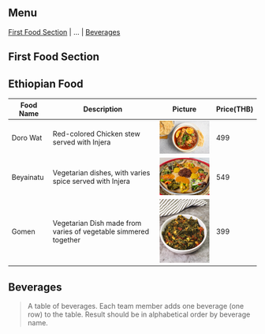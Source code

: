 ## Menu

[First Food Section](#first-food-section) | ... | [Beverages](#beverages)

## First Food Section
## Ethiopian Food
| Food Name | Description                                                                                       | Picture                                                                   | Price(THB) |
|-----------|---------------------------------------------------------------------------------------------------|---------------------------------------------------------------------------|------------|
| Doro Wat  | Red-colored Chicken stew served with Injera                                                       | <img src="/images/Ethiopian-Doro-Wat.png" alt="Doro Wat" width="200" />   | 499        |
| Beyainatu | Vegetarian dishes, with varies spice served with Injera                                           | <img src="/images/Ethiopian-Beyanetu.png" alt="Beyanetu" width="200" />   | 549        |
| Gomen     | Vegetarian Dish made from varies of vegetable simmered together                                   | <img src="/images/Ethiopian-Gomen.png" alt="Gomen" width="200" />         | 399        |

## Beverages

> A table of beverages. Each team member adds one beverage (one row) to the table.
> Result should be in alphabetical order by beverage name.
